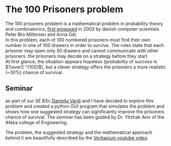# The 100 Prisoners problem
The 100 prisoners problem is a mathematical problem in probability theory and combinatorics, [first proposed](https://www.brics.dk/RS/03/44/BRICS-RS-03-44.pdf) in 2003 by danish computer scientists Peter Bro Miltersen and Anna Gál.</br>
In this problem, each of 100 numbered prisoners must find their own number in one of 100 drawers in order to survive. The rules state that each prisoner may open only 50 drawers and cannot communicate with other prisoners. the prisoners may decide on a strategy before they start.</br> At first glance, the situation appears hopeless (probability of success is $1\over2 ^{100}$), but a clever strategy offers the prisoners a more realistic (~30%) chance of survival.

## Seminar
as part of our SE BSc [Daniella Vardi](https://github.com/DaniellaVardi) and I have decided to explore this problem and created a python GUI program that simulates the problem and shows how one suggested strategy can significantly improve the prisoners chance of survival. The seminar has been guided by Dr. Yitzhak Aviv of the Afeka college of Engineering.

The problem, the suggested strategy and the mathematical approach behind it are beautifully described by the [Veritasium youtube video](https://www.youtube.com/watch?v=iSNsgj1OCLA)

